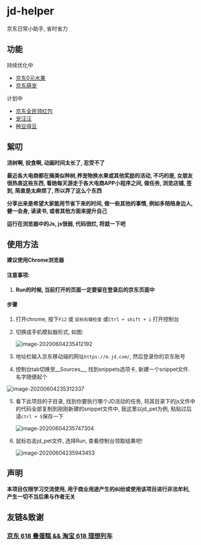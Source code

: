# jd-helper

京东日常小助手, 省时省力

## 功能

持续优化中

* [京东0元水果](/fruit)
* [京东萌宠](/pet)

计划中

* [京东全民领红包](/red_packet)
* [宠汪汪]()
* [种豆得豆]()


## 絮叨

__浇树啊, 投食啊, 动画时间太长了, 忍受不了__

__最近各大电商都在搞类似种树,养宠物换水果或其他奖励的活动, 不巧的是, 女朋友很热衷这些东西, 看她每天游走于各大电商APP小程序之间, 做任务, 浏览店铺, 签到, 简直是太麻烦了, 所以弄了这么个东西__

__分享出来是希望大家能用节省下来的时间, 做一些其他的事情, 例如多陪陪身边人, 健一会身, 读读书, 或者其他方面来提升自己__

__运行在浏览器中的Js, js很弱, 代码很烂, 将就一下吧__


## 使用方法

__建议使用Chrome浏览器__

#### 注意事项:

1. __Run的时候, 当前打开的页面一定要留在登录后的京东页面中__

#### 步骤

1. 打开chrome, 按下`F12` 或 `鼠标右键检查` 或`Ctrl + shift + i` 打开控制台

2. 切换成手机模拟器形式, 如图:

	![image-20200604235412192](https://ccliuxy-image.oss-cn-beijing.aliyuncs.com/image-20200604235412192.png)

3. 地址栏输入京东移动端的网址`https://m.jd.com/`, 然后登录你的京东账号

4. 控制台tab切换至__Sources__, 找到snippets选项卡, 新建一个snippet文件. 名字随便起个

![image-20200604235312337](https://ccliuxy-image.oss-cn-beijing.aliyuncs.com/image-20200604235312337.png)

5. 看下此项目的子目录, 找到你要执行哪个JD活动的任务, 将其目录下的js文件中的代码全部复制到刚刚新建的snippet文件中, 我这里以jd_pet为例, 粘贴过后请`ctrl + S`保存一下

	![image-20200604235747304](https://ccliuxy-image.oss-cn-beijing.aliyuncs.com/image-20200604235747304.png)

6. 鼠标右击jd_pet文件, 选择Run, 查看控制台领取结果吧!

	![image-20200604235943453](https://ccliuxy-image.oss-cn-beijing.aliyuncs.com/image-20200604235943453.png)

## 声明

__本项目仅限学习交流使用,  用于商业用途产生的纠纷或使用该项目进行非法牟利, 产生一切不当后果与作者无关__

## 友链&致谢

### [京东 618 叠蛋糕 && 淘宝 618 理想列车](https://github.com/zarkin404/sweater)


